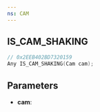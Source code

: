 ```yaml
---
ns: CAM
---
```

## IS_CAM_SHAKING

```c
// 0x2EEB402BD7320159
Any IS_CAM_SHAKING(Cam cam);
```

## Parameters
* **cam**:
